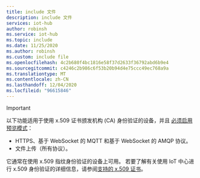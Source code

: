 ```yaml
---
title: include 文件
description: include 文件
services: iot-hub
author: robinsh
ms.service: iot-hub
ms.topic: include
ms.date: 11/25/2020
ms.author: robinsh
ms.custom: include file
ms.openlocfilehash: 4c2b680f4bc1816e58f37d2633f36792abd6b9e4
ms.sourcegitcommit: c4246c2b986c6f53b20b94d4e75ccc49ec768a9a
ms.translationtype: MT
ms.contentlocale: zh-CN
ms.lasthandoff: 12/04/2020
ms.locfileid: "96615846"
---
```

> [!IMPORTANT]
> 以下功能适用于使用 x.509 证书颁发机构 (CA) 身份验证的设备，并且 [必须启用预览模式](../articles/iot-hub/iot-hub-preview-mode.md)：
>
> - HTTPS、基于 WebSocket 的 MQTT 和基于 WebSocket 的 AMQP 协议。
> - 文件上传（所有协议）。
>
> 它通常在使用 x.509 指纹身份验证的设备上可用。 若要了解有关使用 IoT 中心进行 x.509 身份验证的详细信息，请参阅[支持的 x.509 证书](../articles/iot-hub/iot-hub-devguide-security.md#supported-x509-certificates)。  
>
